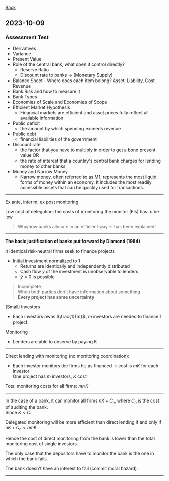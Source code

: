 [Back](00.md)

## 2023-10-09

### Assessment Test

- Derivatives
- Variance
- Present Value
- Role of the central bank, what does it control directly?
  - Reserve Ratio
  - Discount rate to banks -> (Monetary Supply)
- Balance Sheet - Where does each item belong? Asset, Liability, Cost Revenue
- Bank Risk and how to measure it
- Bank Types
- Economies of Scale and Economies of Scope
- Efficient Market Hypothesis
  - Financial markets are efficient and  asset prices fully reflect all available information
- Public deficit
  - the amount by which spending exceeds revenue
- Public debt
  - financial liabilities of the government
- Discount rate
  - the factor that you have to multiply in order to get a bond present value OR
  - the rate of interest that a country's central bank charges for lending money to other banks
- Money and Narrow Money
  - Narrow money, often referred to as M1, represents the most liquid forms of money within an economy. It includes the most readily accessible assets that can be quickly used for transactions.

---

Ex ante, interim, ex post monitoring.

Low cost of delegation: the costs of monitoring the monitor (FIs) has to be low

>Why/how banks allocate in an efficient way <- has been explained!

---



**The basic justification of banks put forward by Diamond (1984)**

$n$ Identical risk-neutral firms seek to finance projects

- Initial investment normalized to 1
  - Returns are identically and independently distributed
  - Cash flow $\widetilde{y}$ of the investment is unobservable to lenders
  - $\widetilde{y} = 0$ is possible

>Incomplete  
>When both parties don't have information about something  
>**Every project has some uncertainty**

(Small) Investors
- Each investors owns $\frac{1}{m}$, $m$ investors are needed to finance 1 project. 

Monitoring
- Lenders are able to observe by paying K

---

Direct lending with monitoring (no monitoring coordination):

- Each investor monitors the firms he as financed $\rightarrow$ cost is $mK$ for each investor  
One project has $m$ investors, $K$ cost

Total monitoring costs for all firms: $mnK$

---

In the case of a bank, it can monitor all firms $nK + C_n$, where $C_n$ is the cost of auditing the bank.  
Since $K < C$:

Delegated monitoring will be more efficient than direct lending if and only if  
$nK + C_n < nmK$

Hence the cost of direct monitoring from the bank is lower than the total monitoring cost of single investors.  

The only case that the depositors have to monitor the bank is the one in which the bank fails.

The bank doesn't have an interest to fail (commit moral hazard).

---
